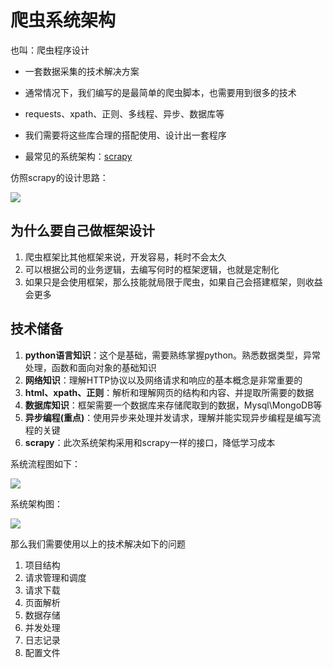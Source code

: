 # 爬虫系统架构

也叫：爬虫程序设计

- 一套数据采集的技术解决方案

- 通常情况下，我们编写的是最简单的爬虫脚本，也需要用到很多的技术

- requests、xpath、正则、多线程、异步、数据库等

- 我们需要将这些库合理的搭配使用、设计出一套程序

- 最常见的系统架构：[scrapy](https://docs.scrapy.org/en/latest/topics/architecture.html)

仿照scrapy的设计思路：

![](https://cdn.jsdelivr.net/gh/Killer-89757/PicBed/images/2024%2F04%2Fimage-20240404111939434-29fe0c.png)

## 为什么要自己做框架设计

1. 爬虫框架比其他框架来说，开发容易，耗时不会太久
2. 可以根据公司的业务逻辑，去编写何时的框架逻辑，也就是定制化
3. 如果只是会使用框架，那么技能就局限于爬虫，如果自己会搭建框架，则收益会更多

## 技术储备

1. **python语言知识**：这个是基础，需要熟练掌握python。熟悉数据类型，异常处理，函数和面向对象的基础知识
2. **网络知识**：理解HTTP协议以及网络请求和响应的基本概念是非常重要的
3. **html、xpath、正则**：解析和理解网页的结构和内容、并提取所需要的数据
4. **数据库知识**：框架需要一个数据库来存储爬取到的数据，Mysql\MongoDB等
5. **异步编程(重点)**：使用异步来处理并发请求，理解并能实现异步编程是编写流程的关键
6. **scrapy**：此次系统架构采用和scrapy一样的接口，降低学习成本

系统流程图如下：

![](https://cdn.jsdelivr.net/gh/Killer-89757/PicBed/images/2024%2F04%2F%E6%9C%AA%E5%91%BD%E5%90%8D%E6%96%87%E4%BB%B6%20-1--f77be5.png)

系统架构图：

![](https://cdn.jsdelivr.net/gh/Killer-89757/PicBed/images/2024%2F04%2Fimage-20240404120758593-bc7e72.png)

那么我们需要使用以上的技术解决如下的问题

1. 项目结构
2. 请求管理和调度
3. 请求下载
4. 页面解析
5. 数据存储
6. 并发处理
7. 日志记录
8. 配置文件